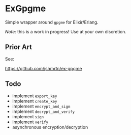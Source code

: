 # ExGpgme

Simple wrapper around `gpgme` for Elixir/Erlang.

*Note*: this is a work in progress! Use at your own discretion.

## Prior Art

See:

https://github.com/jshmrtn/ex-gpgme

## Todo

- implement `export_key`
- implement `create_key`
- implement `encrypt_and_sign`
- implement `decrypt_and_verify`
- implement `sign`
- implement `verify`
- asynchronous encryption/decryption
